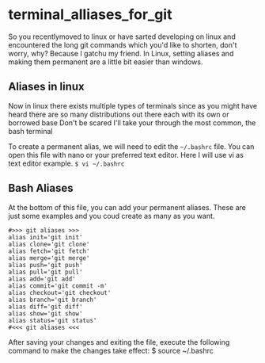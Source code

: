 # terminal_alliases_for_git
So you recentlymoved to linux or have sarted developing on linux and
encountered the long git commands which you'd like to shorten, don't worry, why?
Because I gatchu my friend.
In Linux, setting aliases and making them permanent are a little bit easier than windows.

## Aliases in linux
Now in linux there exists multiple types of terminals since as you might have heard there are so many distributions out there each with its own or borrowed base
Don't be scared I'll take your through the most common, the bash terminal

To create a permanent alias, we will need to edit the `~/.bashrc` file. You can open this file with nano or your preferred text editor.
Here I will use vi as text editor example.
`$ vi ~/.bashrc`

## Bash Aliases
At the bottom of this file, you can add your permanent aliases.
These are just some examples and you coud create as many as you want.

```
#>>> git aliases >>>
alias init='git init'
alias clone='git clone'
alias fetch='git fetch'
alias merge='git merge'
alias push='git push'
alias pull='git pull'
alias add='git add'
alias commit='git commit -m'
alias checkout='git checkout'
alias branch='git branch'
alias diff='git diff'
alias show='git show'
alias status='git status'
#<<< git aliases <<<
```
After saving your changes and exiting the file, execute the following command to make the changes take effect:
$ source ~/.bashrc
